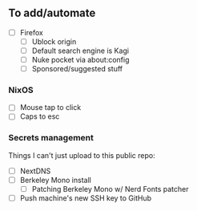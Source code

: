 ## To add/automate
 - [ ] Firefox
   - [ ] Ublock origin
   - [ ] Default search engine is Kagi
   - [ ] Nuke pocket via about:config
   - [ ] Sponsored/suggested stuff
### NixOS
 - [ ] Mouse tap to click
 - [ ] Caps to esc

### Secrets management
Things I can't just upload to this public repo:
 - [ ] NextDNS
 - [ ] Berkeley Mono install
   - [ ] Patching Berkeley Mono w/ Nerd Fonts patcher
 - [ ] Push machine's new SSH key to GitHub
